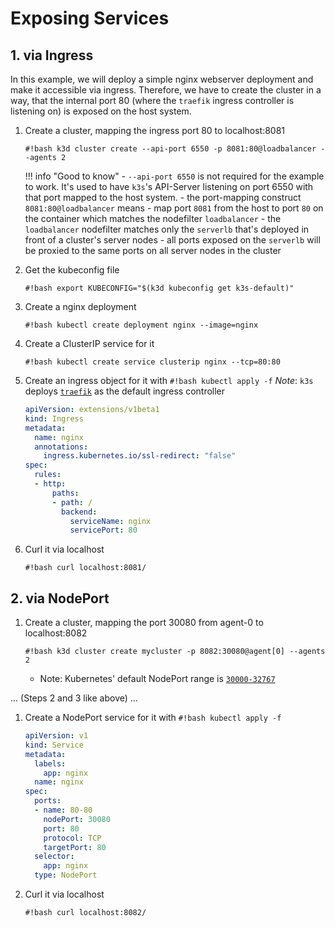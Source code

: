 # Exposing Services

## 1. via Ingress

In this example, we will deploy a simple nginx webserver deployment and make it accessible via ingress.
Therefore, we have to create the cluster in a way, that the internal port 80 (where the `traefik` ingress controller is listening on) is exposed on the host system.

1. Create a cluster, mapping the ingress port 80 to localhost:8081

    `#!bash k3d cluster create --api-port 6550 -p 8081:80@loadbalancer --agents 2`

    !!! info "Good to know"
        - `--api-port 6550` is not required for the example to work. It's used to have `k3s`'s API-Server listening on port 6550 with that port mapped to the host system.
        - the port-mapping construct `8081:80@loadbalancer` means
            - map port `8081` from the host to port `80` on the container which matches the nodefilter `loadbalancer`
        - the `loadbalancer` nodefilter matches only the `serverlb` that's deployed in front of a cluster's server nodes
            - all ports exposed on the `serverlb` will be proxied to the same ports on all server nodes in the cluster

2. Get the kubeconfig file

    `#!bash export KUBECONFIG="$(k3d kubeconfig get k3s-default)"`

3. Create a nginx deployment

    `#!bash kubectl create deployment nginx --image=nginx`

4. Create a ClusterIP service for it

    `#!bash kubectl create service clusterip nginx --tcp=80:80`

5. Create an ingress object for it with `#!bash kubectl apply -f`
  *Note*: `k3s` deploys [`traefik`](https://github.com/containous/traefik) as the default ingress controller

    ```YAML
    apiVersion: extensions/v1beta1
    kind: Ingress
    metadata:
      name: nginx
      annotations:
        ingress.kubernetes.io/ssl-redirect: "false"
    spec:
      rules:
      - http:
          paths:
          - path: /
            backend:
              serviceName: nginx
              servicePort: 80
    ```

6. Curl it via localhost

    `#!bash curl localhost:8081/`

## 2. via NodePort

1. Create a cluster, mapping the port 30080 from agent-0 to localhost:8082

    `#!bash k3d cluster create mycluster -p 8082:30080@agent[0] --agents 2`

    - Note: Kubernetes' default NodePort range is [`30000-32767`](https://kubernetes.io/docs/concepts/services-networking/service/#nodeport)

... (Steps 2 and 3 like above) ...

1. Create a NodePort service for it with `#!bash kubectl apply -f`

    ```YAML
    apiVersion: v1
    kind: Service
    metadata:
      labels:
        app: nginx
      name: nginx
    spec:
      ports:
      - name: 80-80
        nodePort: 30080
        port: 80
        protocol: TCP
        targetPort: 80
      selector:
        app: nginx
      type: NodePort
    ```

2. Curl it via localhost

    `#!bash curl localhost:8082/`
